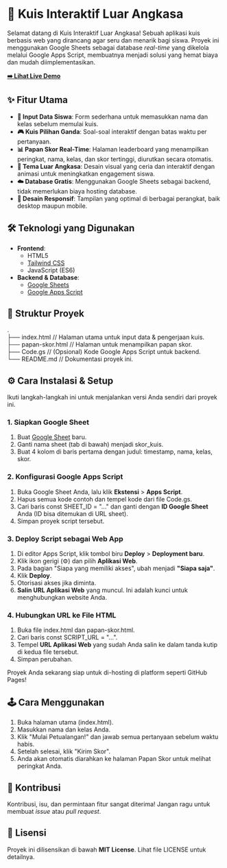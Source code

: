 # 🚀 Kuis Interaktif Luar Angkasa

Selamat datang di Kuis Interaktif Luar Angkasa! Sebuah aplikasi kuis berbasis web yang dirancang agar seru dan menarik bagi siswa. Proyek ini menggunakan Google Sheets sebagai database _real-time_ yang dikelola melalui Google Apps Script, membuatnya menjadi solusi yang hemat biaya dan mudah diimplementasikan.

[**➡️ Lihat Live Demo**](https://ricktho7.github.io/quisus/)

## ✨ Fitur Utama

- **📝 Input Data Siswa**: Form sederhana untuk memasukkan nama dan kelas sebelum memulai kuis.
- **🎮 Kuis Pilihan Ganda**: Soal-soal interaktif dengan batas waktu per pertanyaan.
- **📊 Papan Skor Real-Time**: Halaman leaderboard yang menampilkan peringkat, nama, kelas, dan skor tertinggi, diurutkan secara otomatis.
- **🚀 Tema Luar Angkasa**: Desain visual yang ceria dan interaktif dengan animasi untuk meningkatkan engagement siswa.
- **☁️ Database Gratis**: Menggunakan Google Sheets sebagai backend, tidak memerlukan biaya hosting database.
- **📱 Desain Responsif**: Tampilan yang optimal di berbagai perangkat, baik desktop maupun mobile.

## 🛠️ Teknologi yang Digunakan

- **Frontend**:
  - HTML5
  - [Tailwind CSS](https://tailwindcss.com/)
  - JavaScript (ES6)
- **Backend & Database**:
  - [Google Sheets](https://www.google.com/sheets/about/)
  - [Google Apps Script](https://developers.google.com/apps-script)

## 📂 Struktur Proyek

.  
├── index.html // Halaman utama untuk input data & pengerjaan kuis.  
├── papan-skor.html // Halaman untuk menampilkan papan skor.  
├── Code.gs // (Opsional) Kode Google Apps Script untuk backend.  
└── README.md // Dokumentasi proyek ini.  

## ⚙️ Cara Instalasi & Setup

Ikuti langkah-langkah ini untuk menjalankan versi Anda sendiri dari proyek ini.

### 1\. Siapkan Google Sheet

1. Buat [Google Sheet](https://sheets.new) baru.
2. Ganti nama sheet (tab di bawah) menjadi skor_kuis.
3. Buat 4 kolom di baris pertama dengan judul: timestamp, nama, kelas, skor.

### 2\. Konfigurasi Google Apps Script

1. Buka Google Sheet Anda, lalu klik **Ekstensi** > **Apps Script**.
2. Hapus semua kode contoh dan tempel kode dari file Code.gs.
3. Cari baris const SHEET_ID = "..." dan ganti dengan **ID Google Sheet** Anda (ID bisa ditemukan di URL sheet).
4. Simpan proyek script tersebut.

### 3\. Deploy Script sebagai Web App

1. Di editor Apps Script, klik tombol biru **Deploy** > **Deployment baru**.
2. Klik ikon gerigi (⚙️) dan pilih **Aplikasi Web**.
3. Pada bagian "Siapa yang memiliki akses", ubah menjadi **"Siapa saja"**.
4. Klik **Deploy**.
5. Otorisasi akses jika diminta.
6. **Salin URL Aplikasi Web** yang muncul. Ini adalah kunci untuk menghubungkan website Anda.

### 4\. Hubungkan URL ke File HTML

1. Buka file index.html dan papan-skor.html.
2. Cari baris const SCRIPT_URL = "...".
3. Tempel **URL Aplikasi Web** yang sudah Anda salin ke dalam tanda kutip di kedua file tersebut.
4. Simpan perubahan.

Proyek Anda sekarang siap untuk di-hosting di platform seperti GitHub Pages!

## 🕹️ Cara Menggunakan

1. Buka halaman utama (index.html).
2. Masukkan nama dan kelas Anda.
3. Klik "Mulai Petualangan!" dan jawab semua pertanyaan sebelum waktu habis.
4. Setelah selesai, klik "Kirim Skor".
5. Anda akan otomatis diarahkan ke halaman Papan Skor untuk melihat peringkat Anda.

## 🤝 Kontribusi

Kontribusi, isu, dan permintaan fitur sangat diterima! Jangan ragu untuk membuat _issue_ atau _pull request_.

## 📄 Lisensi

Proyek ini dilisensikan di bawah **MIT License**. Lihat file LICENSE untuk detailnya.
